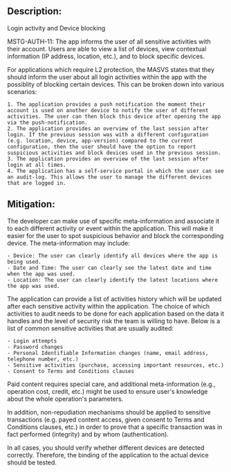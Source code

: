 ## Description:

Login activity and Device blocking

MSTG-AUTH-11: The app informs the user of all sensitive activities with their account. Users are able to view a list of devices, view contextual information (IP address, location, etc.), and to block specific devices.

For applications which require L2 protection, the MASVS states that they should inform the user about all login activities within the app with the possiblity of blocking certain devices. This can be broken down into various scenarios:

	1. The application provides a push notification the moment their account is used on another device to notify the user of different activities. The user can then block this device after opening the app via the push-notification.
	2. The application provides an overview of the last session after login. If the previous session was with a different configuration (e.g. location, device, app-version) compared to the current configuration, then the user should have the option to report suspicious activities and block devices used in the previous session.
	3. The application provides an overview of the last session after login at all times.
	4. The application has a self-service portal in which the user can see an audit-log. This allows the user to manage the different devices that are logged in.
	

## Mitigation:

The developer can make use of specific meta-information and associate it to each different activity or event within the application. This will make it easier for the user to spot suspicious behavior and block the corresponding device. The meta-information may include:

	- Device: The user can clearly identify all devices where the app is being used.
	- Date and Time: The user can clearly see the latest date and time when the app was used.
	- Location: The user can clearly identify the latest locations where the app was used.

The application can provide a list of activities history which will be updated after each sensitive activity within the application. The choice of which activities to audit needs to be done for each application based on the data it handles and the level of security risk the team is willing to have. Below is a list of common sensitive activities that are usually audited:

	- Login attempts
	- Password changes
	- Personal Identifiable Information changes (name, email address, telephone number, etc.)
	- Sensitive activities (purchase, accessing important resources, etc.)
	- Consent to Terms and Conditions clauses

Paid content requires special care, and additional meta-information (e.g., operation cost, credit, etc.) might be used to ensure user's knowledge about the whole operation's parameters.

In addition, non-repudiation mechanisms should be applied to sensitive transactions (e.g. payed content access, given consent to Terms and Conditions clauses, etc.) in order to prove that a specific transaction was in fact performed (integrity) and by whom (authentication).

In all cases, you should verify whether different devices are detected correctly. Therefore, the binding of the application to the actual device should be tested.
